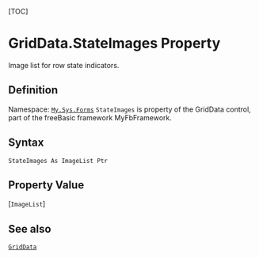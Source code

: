 [TOC]
# GridData.StateImages Property
Image list for row state indicators.
## Definition
Namespace: [`My.Sys.Forms`](My.Sys.Forms.md)
`StateImages` is property of the GridData control, part of the freeBasic framework MyFbFramework.
## Syntax
```freeBasic
StateImages As ImageList Ptr
```
## Property Value
[`ImageList`]
## See also
[`GridData`](GridData.md)
